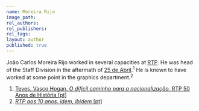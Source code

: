```yaml
---
name: Moreira Rijo
image_path:
rel_authors:
rel_publishers:
rel_tags:
layout: author
published: true
---
```


João Carlos Moreira Rijo worked in several capacities at <a class="text cat-link publisher" href="/publishers/RTP/">RTP</a>. He was head of the Staff Division in the aftermath of <a class="text cat-link tag" href="/tags/25 de Abril/">25 de Abril</a>.<sup>1</sup> He is known to have worked at some point in the graphics department.<sup>2</sup>

<ol class="footnotes">
<li><a class="fn-link" href="https://museu.rtp.pt/livro/50Anos/Livro/DecadaDe70/ODificilCaminhoParaANacionalizacao/Pag5/default.htm">Teves, Vasco Hogan. <em>O difícil caminho para a nacionalização.</em>  RTP 50 Anos de História [pt]</a></li>
<li><a class="fn-link" href="https://museu.rtp.pt/livro/50Anos/Livro/DecadaDe60/RTPAos10Anos/Pag17/default.htm"><em>RTP aos 10 anos. idem, ibidem</em> [pt]</a></li>
</ol>
